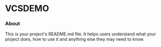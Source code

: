 VCSDEMO
=======

### About

This is your project's README.md file. It helps users understand what your
project does, how to use it and anything else they may need to know.